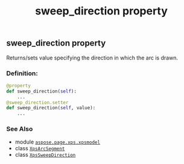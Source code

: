﻿---
title: sweep_direction property
second_title: Aspose.Page for Python via .NET API References
description: 
type: docs
weight: 90
url: /python-net/aspose.page.xps.xpsmodel/xpsarcsegment/sweep_direction/
is_root: false
---

## sweep_direction property


Returns/sets value specifying the direction in which the arc is drawn.
### Definition:
```python
@property
def sweep_direction(self):
    ...
@sweep_direction.setter
def sweep_direction(self, value):
    ...
```

### See Also
* module [`aspose.page.xps.xpsmodel`](../../)
* class [`XpsArcSegment`](/page/python-net/aspose.page.xps.xpsmodel/xpsarcsegment)
* class [`XpsSweepDirection`](/page/python-net/aspose.page.xps.xpsmodel/xpssweepdirection)
